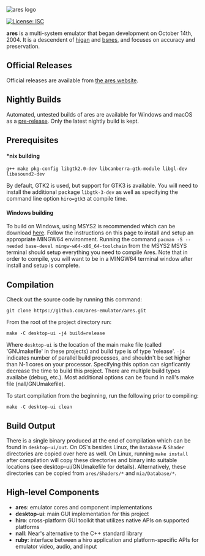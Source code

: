 ![ares logo](https://ares-emulator.github.io/images/logo.png)

[![License: ISC](https://img.shields.io/badge/License-ISC-blue.svg)](https://github.com/higan-emu/ares/blob/master/LICENSE)

**ares** is a multi-system emulator that began development on October 14th, 2004.
It is a descendent of [higan](https://github.com/higan-emu/higan) and [bsnes](https://github.com/bsnes-emu/bsnes/), and focuses on accuracy and preservation.

Official Releases
-----------------

Official releases are available from
[the ares website](https://ares-emu.net).

Nightly Builds
--------------

Automated, untested builds of ares are available for Windows and macOS as a [pre-release](https://github.com/higan-emu/ares/releases/tag/nightly). 
Only the latest nightly build is kept.

Prerequisites
-------------

#### *nix building

	g++ make pkg-config libgtk2.0-dev libcanberra-gtk-module libgl-dev libasound2-dev

By default, GTK2 is used, but support for GTK3 is available. You will need to install the additional package `libgtk-3-dev` as well
as specifying the command line option `hiro=gtk3` at compile time.

#### Windows building

To build on Windows, using MSYS2 is recommended which can be download [here](https://www.msys2.org/). Follow the instructions
on this page to install and setup an appropriate MINGW64 environment. Running the command  `pacman -S --needed base-devel mingw-w64-x86_64-toolchain` from the MSYS2 MSYS terminal should setup everything you need to compile Ares. Note that in order 
to compile, you will want to be in a MINGW64 terminal window after install and setup is complete. 

Compilation
-----------

Check out the source code by running this command:

	git clone https://github.com/ares-emulator/ares.git
	
From the root of the project directory run:

	make -C desktop-ui -j4 build=release
	
Where `desktop-ui` is the location of the main make file (called 'GNUmakefile' in these projects) and build type is of type 'release'. 
`-j4` indicates number of parallel build processes, and shouldn't be set higher than N-1 cores on your processor. Specifying this option can signficantly decrease the time to build this project. There are multiple build types availabe (debug, etc.). Most additional options can be 
found in nall's make file (nall/GNUmakefile).

To start compilation from the beginning, run the following prior to compiling:

	make -C desktop-ui clean

Build Output
------------

There is a single binary produced at the end of compilation which can be found in `desktop-ui/out`. On OS's besides Linux, the `Database` & `Shader` directories are copied over here as well. On Linux, running `make install` after compilation will copy these directories and binary into suitable locations (see desktop-ui/GNUmakefile for details). Alternatively, these directories can be copied from `ares/Shaders/*` and `mia/Database/*`.

High-level Components
---------------------

* __ares__:       emulator cores and component implementations
* __desktop-ui__: main GUI implementation for this project
* __hiro__:       cross-platform GUI toolkit that utilizes native APIs on supported platforms
* __nall__:       Near's alternative to the C++ standard library
* __ruby__:       interface between a hiro application and platform-specific APIs for emulator video, audio, and input


